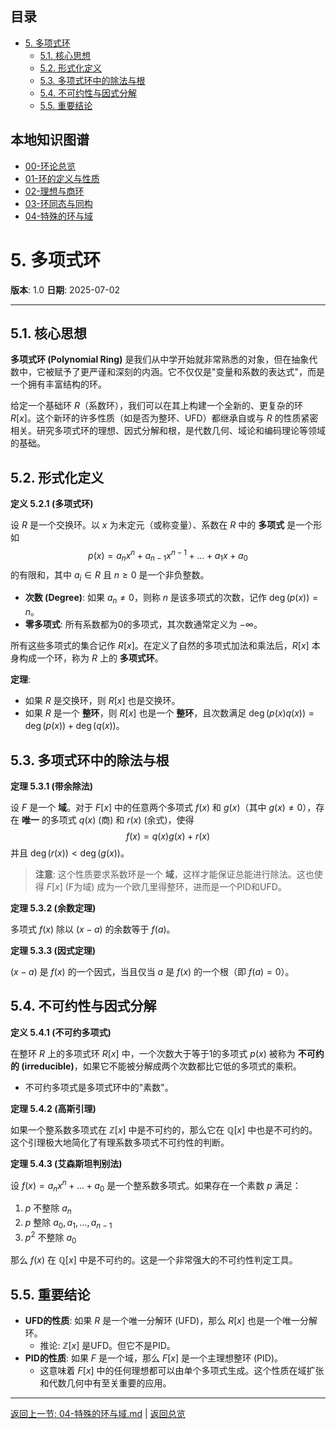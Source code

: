 <!-- 本地目录区块 -->
## 目录

- [5. 多项式环](#5-多项式环)
  - [5.1. 核心思想](#51-核心思想)
  - [5.2. 形式化定义](#52-形式化定义)
  - [5.3. 多项式环中的除法与根](#53-多项式环中的除法与根)
  - [5.4. 不可约性与因式分解](#54-不可约性与因式分解)
  - [5.5. 重要结论](#55-重要结论)

<!-- 本地知识图谱区块 -->
## 本地知识图谱

- [00-环论总览](./00-环论总览.md)
- [01-环的定义与性质](./01-环的定义与性质.md)
- [02-理想与商环](./02-理想与商环.md)
- [03-环同态与同构](./03-环同态与同构.md)
- [04-特殊的环与域](./04-特殊的环与域.md)

# 5. 多项式环

**版本**: 1.0
**日期**: 2025-07-02

---

## 5.1. 核心思想

**多项式环 (Polynomial Ring)** 是我们从中学开始就非常熟悉的对象，但在抽象代数中，它被赋予了更严谨和深刻的内涵。它不仅仅是"变量和系数的表达式"，而是一个拥有丰富结构的环。

给定一个基础环 $R$（系数环），我们可以在其上构建一个全新的、更复杂的环 $R[x]$。这个新环的许多性质（如是否为整环、UFD）都继承自或与 $R$ 的性质紧密相关。研究多项式环的理想、因式分解和根，是代数几何、域论和编码理论等领域的基础。

## 5.2. 形式化定义

**定义 5.2.1 (多项式环)**

设 $R$ 是一个交换环。以 $x$ 为未定元（或称变量）、系数在 $R$ 中的 **多项式** 是一个形如
$$
p(x) = a_n x^n + a_{n-1} x^{n-1} + \dots + a_1 x + a_0
$$
的有限和，其中 $a_i \in R$ 且 $n \ge 0$ 是一个非负整数。

- **次数 (Degree)**: 如果 $a_n \neq 0$，则称 $n$ 是该多项式的次数，记作 $\deg(p(x)) = n$。
- **零多项式**: 所有系数都为0的多项式，其次数通常定义为 $-\infty$。

所有这些多项式的集合记作 $R[x]$。在定义了自然的多项式加法和乘法后，$R[x]$ 本身构成一个环，称为 $R$ 上的 **多项式环**。

**定理**:

- 如果 $R$ 是交换环，则 $R[x]$ 也是交换环。
- 如果 $R$ 是一个 **整环**，则 $R[x]$ 也是一个 **整环**，且次数满足 $\deg(p(x)q(x)) = \deg(p(x)) + \deg(q(x))$。

## 5.3. 多项式环中的除法与根

**定理 5.3.1 (带余除法)**

设 $F$ 是一个 **域**。对于 $F[x]$ 中的任意两个多项式 $f(x)$ 和 $g(x)$（其中 $g(x) \neq 0$），存在 **唯一** 的多项式 $q(x)$ (商) 和 $r(x)$ (余式)，使得
$$
f(x) = q(x)g(x) + r(x)
$$
并且 $\deg(r(x)) < \deg(g(x))$。

> **注意**: 这个性质要求系数环是一个 **域**，这样才能保证总能进行除法。这也使得 $F[x]$ (F为域) 成为一个欧几里得整环，进而是一个PID和UFD。

**定理 5.3.2 (余数定理)**

多项式 $f(x)$ 除以 $(x-a)$ 的余数等于 $f(a)$。

**定理 5.3.3 (因式定理)**

$(x-a)$ 是 $f(x)$ 的一个因式，当且仅当 $a$ 是 $f(x)$ 的一个根（即 $f(a)=0$）。

## 5.4. 不可约性与因式分解

**定义 5.4.1 (不可约多项式)**

在整环 $R$ 上的多项式环 $R[x]$ 中，一个次数大于等于1的多项式 $p(x)$ 被称为 **不可约的 (irreducible)**，如果它不能被分解成两个次数都比它低的多项式的乘积。

- 不可约多项式是多项式环中的"素数"。

**定理 5.4.2 (高斯引理)**

如果一个整系数多项式在 $\mathbb{Z}[x]$ 中是不可约的，那么它在 $\mathbb{Q}[x]$ 中也是不可约的。这个引理极大地简化了有理系数多项式不可约性的判断。

**定理 5.4.3 (艾森斯坦判别法)**

设 $f(x) = a_n x^n + \dots + a_0$ 是一个整系数多项式。如果存在一个素数 $p$ 满足：

1. $p$ 不整除 $a_n$
2. $p$ 整除 $a_0, a_1, \dots, a_{n-1}$
3. $p^2$ 不整除 $a_0$

那么 $f(x)$ 在 $\mathbb{Q}[x]$ 中是不可约的。这是一个非常强大的不可约性判定工具。

## 5.5. 重要结论

- **UFD的性质**: 如果 $R$ 是一个唯一分解环 (UFD)，那么 $R[x]$ 也是一个唯一分解环。
  - 推论: $\mathbb{Z}[x]$ 是UFD。但它不是PID。
- **PID的性质**: 如果 $F$ 是一个域，那么 $F[x]$ 是一个主理想整环 (PID)。
  - 这意味着 $F[x]$ 中的任何理想都可以由单个多项式生成。这个性质在域扩张和代数几何中有至关重要的应用。

---
[返回上一节: 04-特殊的环与域.md](./04-特殊的环与域.md) | [返回总览](./00-环论总览.md)
